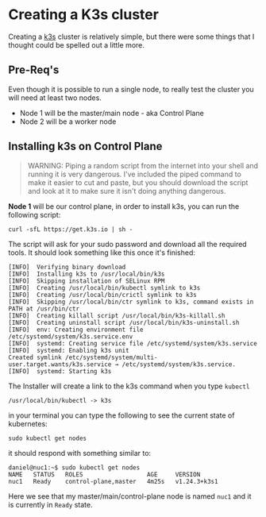 # Creating a K3s cluster

Creating a [k3s](https://k3s.io/) cluster is relatively simple, but there were some things that I thought could be spelled out a little more.

## Pre-Req's

Even though it is possible to run a single node, to really test the cluster you will need at least two nodes.

* Node 1 will be the master/main node - aka Control Plane
* Node 2 will be a worker node

## Installing k3s on Control Plane

>WARNING: Piping a random script from the internet into your shell and running it is very dangerous. I've included the piped command to make it easier to cut and paste, but you should download the script and look at it to make sure it isn't doing anything dangerous.

**Node 1** will be our control plane, in order to install k3s, you can run the following script:

```shell
curl -sfL https://get.k3s.io | sh -
```


The script will ask for your sudo password and download all the required tools. It should look something like this once it's finished:

```shell
[INFO]  Verifying binary download
[INFO]  Installing k3s to /usr/local/bin/k3s
[INFO]  Skipping installation of SELinux RPM
[INFO]  Creating /usr/local/bin/kubectl symlink to k3s
[INFO]  Creating /usr/local/bin/crictl symlink to k3s
[INFO]  Skipping /usr/local/bin/ctr symlink to k3s, command exists in PATH at /usr/bin/ctr
[INFO]  Creating killall script /usr/local/bin/k3s-killall.sh
[INFO]  Creating uninstall script /usr/local/bin/k3s-uninstall.sh
[INFO]  env: Creating environment file /etc/systemd/system/k3s.service.env
[INFO]  systemd: Creating service file /etc/systemd/system/k3s.service
[INFO]  systemd: Enabling k3s unit
Created symlink /etc/systemd/system/multi-user.target.wants/k3s.service → /etc/systemd/system/k3s.service.
[INFO]  systemd: Starting k3s
```

The Installer will create a link to the k3s command when you type `kubectl`

```shell
/usr/local/bin/kubectl -> k3s
```

in your terminal you can type the following to see the current state of kubernetes:

```shell
sudo kubectl get nodes
```

it should respond with something similar to:

```shell
daniel@nuc1:~$ sudo kubectl get nodes
NAME   STATUS   ROLES                  AGE     VERSION
nuc1   Ready    control-plane,master   4m25s   v1.24.3+k3s1
```

Here we see that my master/main/control-plane node is named `nuc1` and it is currently in `Ready` state.
